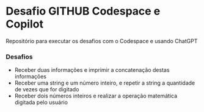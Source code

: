 # Desafio GITHUB Codespace e Copilot

Repositório para executar os desafios com o Codespace e usando ChatGPT

### Desafios
- Receber duas informações e imprimir a concatenação destas informações
- Receber uma string e um número inteiro, e repetir a string a quantidade de vezes que for digitado
- Receber dois números inteiros e realizar a operação matemática digitada pelo usuário
